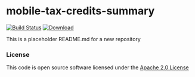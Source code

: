 # mobile-tax-credits-summary

[![Build Status](https://travis-ci.org/hmrc/mobile-tax-credits-summary.svg)](https://travis-ci.org/hmrc/mobile-tax-credits-summary) [ ![Download](https://api.bintray.com/packages/hmrc/releases/mobile-tax-credits-summary/images/download.svg) ](https://bintray.com/hmrc/releases/mobile-tax-credits-summary/_latestVersion)

This is a placeholder README.md for a new repository

### License

This code is open source software licensed under the [Apache 2.0 License]("http://www.apache.org/licenses/LICENSE-2.0.html")